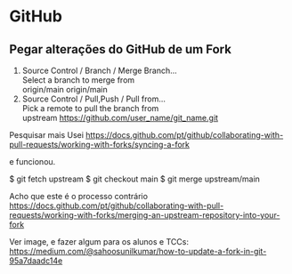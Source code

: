 # GitHub

## Pegar alterações do GitHub de um Fork

1) Source Control / Branch / Merge Branch...  
  Select a branch to merge from  
    origin/main origin/main  
2) Source Control / Pull,Push / Pull from...  
  Pick a remote to pull the branch from  
    upstream https://github.com/user_name/git_name.git  


Pesquisar mais
Usei <https://docs.github.com/pt/github/collaborating-with-pull-requests/working-with-forks/syncing-a-fork>

e funcionou.

$ git fetch upstream
$ git checkout main
$ git merge upstream/main

Acho que este é o processo contrário
<https://docs.github.com/pt/github/collaborating-with-pull-requests/working-with-forks/merging-an-upstream-repository-into-your-fork>

Ver image, e fazer algum para os alunos e TCCs:
<https://medium.com/@sahoosunilkumar/how-to-update-a-fork-in-git-95a7daadc14e>

